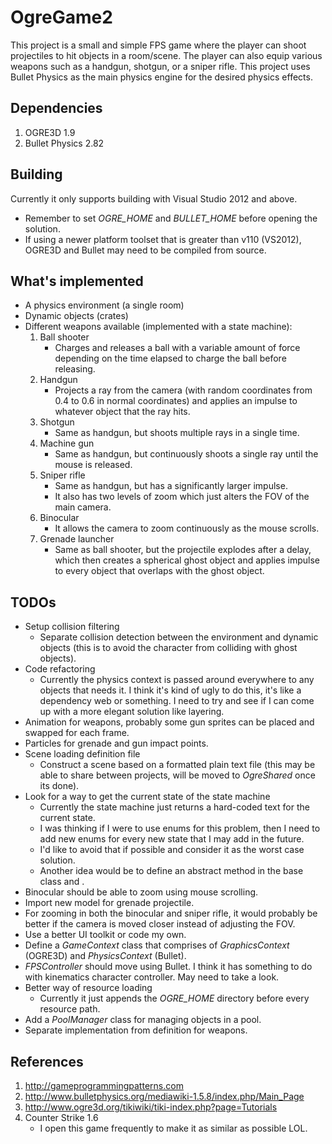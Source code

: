 # OgreGame2
This project is a small and simple FPS game where the player can shoot projectiles to hit objects in a room/scene. The player can also equip various weapons such as a handgun, shotgun, or a sniper rifle. This project uses Bullet Physics as the main physics engine for the desired physics effects.

## Dependencies
1. OGRE3D 1.9
2. Bullet Physics 2.82

## Building
Currently it only supports building with Visual Studio 2012 and above.
* Remember to set *OGRE_HOME* and *BULLET_HOME* before opening the solution.
* If using a newer platform toolset that is greater than v110 (VS2012), OGRE3D and Bullet may need to be compiled from source.

## What's implemented
* A physics environment (a single room)
* Dynamic objects (crates)
* Different weapons available (implemented with a state machine):
    1. Ball shooter
        * Charges and releases a ball with a variable amount of force depending on the time elapsed to charge the ball before releasing.
    2. Handgun
        * Projects a ray from the camera (with random coordinates from 0.4 to 0.6 in normal coordinates) and applies an impulse to whatever object that the ray hits.
    3. Shotgun
        * Same as handgun, but shoots multiple rays in a single time.
    4. Machine gun
        * Same as handgun, but continuously shoots a single ray until the mouse is released.
    5. Sniper rifle
        * Same as handgun, but has a significantly larger impulse.
        * It also has two levels of zoom which just alters the FOV of the main camera.
    6. Binocular
        * It allows the camera to zoom continuously as the mouse scrolls.
    7. Grenade launcher
        * Same as ball shooter, but the projectile explodes after a delay, which then creates a spherical ghost object and applies impulse to every object that overlaps with the ghost object.

## TODOs
* Setup collision filtering
    * Separate collision detection between the environment and dynamic objects (this is to avoid the character from colliding with ghost objects).
* Code refactoring
    * Currently the physics context is passed around everywhere to any objects that needs it. I think it's kind of ugly to do this, it's like a dependency web or something. I need to try and see if I can come up with a more elegant solution like layering.
* Animation for weapons, probably some gun sprites can be placed and swapped for each frame.
* Particles for grenade and gun impact points.
* Scene loading definition file
    * Construct a scene based on a formatted plain text file (this may be able to share between projects, will be moved to *OgreShared* once its done).
* Look for a way to get the current state of the state machine
    * Currently the state machine just returns a hard-coded text for the current state.
    * I was thinking if I were to use enums for this problem, then I need to add new enums for every new state that I may add in the future.
    * I'd like to avoid that if possible and consider it as the worst case solution.
    * Another idea would be to define an abstract method in the base class and .
* Binocular should be able to zoom using mouse scrolling.
* Import new model for grenade projectile.
* For zooming in both the binocular and sniper rifle, it would probably be better if the camera is moved closer instead of adjusting the FOV.
* Use a better UI toolkit or code my own.
* Define a *GameContext* class that comprises of *GraphicsContext* (OGRE3D) and *PhysicsContext* (Bullet).
* *FPSController* should move using Bullet. I think it has something to do with kinematics character controller. May need to take a look.
* Better way of resource loading
    * Currently it just appends the *OGRE_HOME* directory before every resource path.
* Add a *PoolManager* class for managing objects in a pool.
* Separate implementation from definition for weapons.

## References
1. http://gameprogrammingpatterns.com
2. http://www.bulletphysics.org/mediawiki-1.5.8/index.php/Main_Page
3. http://www.ogre3d.org/tikiwiki/tiki-index.php?page=Tutorials
4. Counter Strike 1.6
    * I open this game frequently to make it as similar as possible LOL.